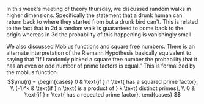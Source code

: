 In this week's meeting of theory thursday, we discussed random walks in higher dimensions. Specifically the statement that a drunk human can return back to where they started from but a drunk bird can't. 
This is related to the fact that in 2d a random walk is guaranteed to come back to the origin whereas in 3d the probability of this happening is vanishingly small.

We also discussed Mobius functions and square free numbers. 
There is an alternate interpretation of the Riemann Hypothesis basically equivalent to saying that "If I randomly picked a square free number the probability that it has an even or odd number of prime factors is equal."
This is formalized by the mobius function
$$\mu(n) = 
\begin{cases}
    0 & \text{if } n \text{ has a squared prime factor}, \\
    (-1)^k & \text{if } n \text{ is a product of } k \text{ distinct primes}, \\
    0 & \text{if } n \text{ has a repeated prime factor}.
\end{cases}
$$
